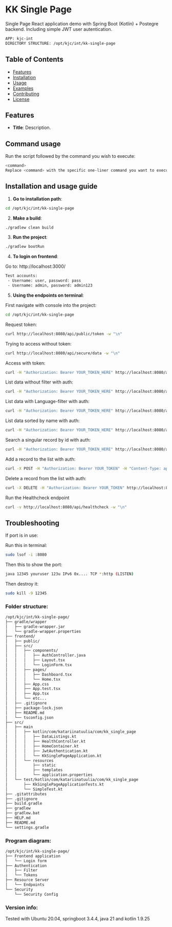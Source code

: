 # KK Single Page

Single Page React application demo with Spring Boot (Kotlin) + Postegre backend. Including simple JWT user autentication.

```bash
APP: kjc-int
DIRECTORY STRUCTURE: /opt/kjc/int/kk-single-page
```

## Table of Contents

- [Features](#features)
- [Installation](#installation)
- [Usage](#usage)
- [Examples](#examples)
- [Contributing](#contributing)
- [License](#license)

## Features

- **Title**: Description.

## Command usage

Run the script followed by the command you wish to execute:

```bash
<command>
Replace <command> with the specific one-liner command you want to execute.
```

## Installation and usage guide

1. **Go to installation path**:

```bash
cd /opt/kjc/int/kk-single-page
```

2. **Make a build**:

```bash
./gradlew clean build
```

3. **Run the project**:

```bash
./gradlew bootRun
```

4. **To login on frontend**:

Go to: http://localhost:3000/

```bash
Test accounts:
 - Username: user, password: pass
 - Username: admin, password: admin123
 ```

5. **Using the endpoints on terminal**:

First navigate with console into the project:
```bash
cd /opt/kjc/int/kk-single-page
```

Request token:
```bash
curl http://localhost:8080/api/public/token -w "\n"
```

Trying to access without token:
```bash
curl http://localhost:8080/api/secure/data -w "\n"
```

Access with token:
```bash
curl -H "Authorization: Bearer YOUR_TOKEN_HERE" http://localhost:8080/api/secure/data -w "\n"
```

List data without filter with auth:
```bash
curl -H "Authorization: Bearer YOUR_TOKEN_HERE" http://localhost:8080/api/data -w "\n"
```

List data with Language-filter with auth:
```bash
curl -H "Authorization: Bearer YOUR_TOKEN_HERE" http://localhost:8080/api/data?category=Language -w "\n"
```

List data sorted by name with auth:
```bash
curl -H "Authorization: Bearer YOUR_TOKEN_HERE" http://localhost:8080/api/data?sortBy=name&sortOrder=desc -w "\n"
```

Search a singular record by id with auth:
```bash
curl -H "Authorization: Bearer YOUR_TOKEN_HERE" http://localhost:8080/api/data/4 -w "\n"
```

Add a record to the list with auth:
```bash
curl -X POST -H "Authorization: Bearer YOUR_TOKEN" -H "Content-Type: application/json" -d '{"id":11,"name":"Javascript","category":"Language"}' http://localhost:8080/api/data -w "\n"
```

Delete a record from the list with auth:
```bash
curl -X DELETE -H "Authorization: Bearer YOUR_TOKEN" http://localhost:8080/api/data/99 -w "\n"
```

Run the Healthcheck endpoint
```bash
curl -v http://localhost:8080/api/healthcheck -w "\n"
```

## Troubleshooting

If port is in use:

Run this in terminal:
```bash
sudo lsof -i :8080
```

Then this to show the port:
```bash
java 12345 youruser 123u IPv6 0x.... TCP *:http (LISTEN)
```

Then destroy it:
```bash
sudo kill -9 12345
```

### Folder structure:
```bash
/opt/kjc/int/kk-single-page/
├── gradle/wrapper
│   ├── gradle-wrapper.jar
│   └── gradle-wrapper.properties
├── frontend/                     
│   ├── public/
│   ├── src/
│   │   ├── components/
│   │   │   ├── AuthController.java
│   │   │   ├── Layout.tsx
│   │   │   └── LoginForm.tsx
│   │   ├── pages/
│   │   │   ├── Dashboard.tsx
│   │   │   └── Home.tsx
│   │   ├── App.css
│   │   ├── App.test.tsx
│   │   ├── App.tsx
│   │   └── etc...
│   ├── .gitignore
│   ├── package-lock.json
│   ├── README.md
│   └── tsconfig.json
├── src/                     
│   ├── main   
│   │   ├── kotlin/com/katariinatuulia/com/kk_single_page 
│   │   │   ├── DataListings.kt
│   │   │   ├── HealthController.kt
│   │   │   ├── HomeContainer.kt
│   │   │   ├── JwtAuthentication.kt
│   │   │   └── KkSinglePageApplication.kt
│   │   └── resources
│   │       ├── static
│   │       ├── templates
│   │       └── application.properties
│   └── test/kotlin/com/katariinatuulia/com/kk_single_page
│       ├── KkSinglePageApplicationTests.kt
│       └── SimpleTest.kt
├── .gitattributes
├── .gitignore
├── build.gradle
├── gradlew
├── gradlew.bat
├── HELP.md
├── README.md
└── settings.gradle
```

### Program diagram:
```bash
/opt/kjc/int/kk-single-page/
├── Frontend application
│   └── Login form
├── Authentication
│   ├── Filter
│   └── Tokens
├── Resource Server
│   └── Endpoints
└── Security
    └── Security Config
```

### Version info:

Tested with Ubuntu 20.04, springboot 3.4.4, java 21 and kotlin 1.9.25
